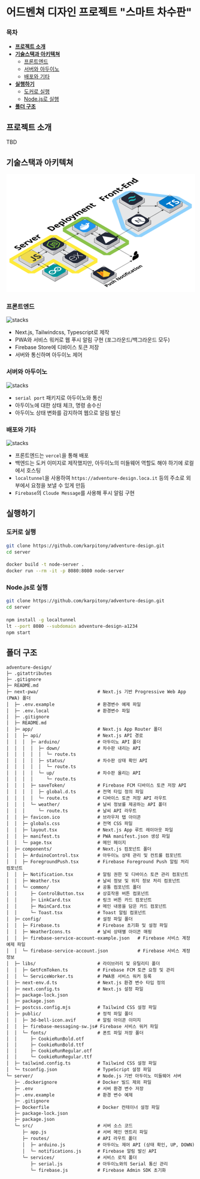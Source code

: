 # 어드벤쳐 디자인 프로젝트 "스마트 차수판"

### 목차
- [**프로젝트 소개**](#프로젝트-소개)
- [**기술스택과 아키텍쳐**](#기술스택과-아키텍쳐)
   - [프론트엔드](#프론트엔드)
   - [서버와 아두이노](#서버와-아두이노)
   - [배포와 기타](#배포와-기타)
- [**실행하기**](#실행하기)
   - [도커로 실행](#도커로-실행)
   - [Node.js로 실행](#nodejs로-실행)
- [**폴더 구조**](#폴더-구조)

## 프로젝트 소개
TBD

## 기술스택과 아키텍쳐
![img](/img/architecture.png)

### 프론트엔드
![stacks](https://go-skill-icons.vercel.app/api/icons?i=nextjs,tailwindcss,typescript)
- Next.js, Tailwindcss, Typescript로 제작
- PWA와 서비스 워커로 웹 푸시 알림 구현 (포그라운드/백그라운드 모두)
- Firebase Store에 디바이스 토큰 저장
- 서버와 통신하며 아두이노 제어

### 서버와 아두이노
![stacks](https://go-skill-icons.vercel.app/api/icons?i=javascript,nodejs,express,arduino)
- `serial port` 패키지로 아두이노와 통신
- 아두이노에 대한 상태 체크, 명령 송수신
- 아두이노 상태 변화를 감지하여 웹으로 알림 발신

### 배포와 기타
![stacks](https://go-skill-icons.vercel.app/api/icons?i=vercel,docker,firebase)
- 프론트엔드는 `vercel`을 통해 배포
- 백엔드는 도커 이미지로 제작했지만, 아두이노의 미들웨어 역할도 해야 하기에 로컬에서 호스팅
- `localtunnel`을 사용하여 `https://adventure-design.loca.it` 등의 주소로 외부에서 요청을 보낼 수 있게 만듬
- `Firebase`의 `Cloude Message`를 사용해 푸시 알림 구현

## 실행하기

### 도커로 실행
```sh
git clone https://github.com/karpitony/adventure-design.git
cd server

docker build -t node-server .
docker run --rm -it -p 8080:8080 node-server
```

### Node.js로 실행
```sh
git clone https://github.com/karpitony/adventure-design.git
cd server

npm install -g localtunnel
lt --port 8080 --subdomain adventure-design-a1234
npm start
```

## 폴더 구조
```
adventure-design/
├─ .gitattributes
├─ .gitignore
├─ README.md
├─ next-pwa/                      # Next.js 기반 Progressive Web App (PWA) 폴더
│  ├─ .env.example                # 환경변수 예제 파일
│  ├─ .env.local                  # 환경변수 파일
│  ├─ .gitignore
│  ├─ README.md
│  ├─ app/                        # Next.js App Router 폴더
│  │  ├─ api/                     # Next.js API 경로
│  │  │  ├─ arduino/              # 아두이노 API 폴더
│  │  │  │  ├─ down/              # 차수판 내리는 API
│  │  │  │  │  └─ route.ts
│  │  │  │  ├─ status/            # 차수판 상태 확인 API
│  │  │  │  │  └─ route.ts
│  │  │  │  └─ up/                # 차수판 올리는 API
│  │  │  │     └─ route.ts
│  │  │  ├─ saveToken/            # Firebase FCM 디바이스 토큰 저장 API
│  │  │  │  ├─ global.d.ts        # 전역 타입 정의 파일
│  │  │  │  └─ route.ts           # 디바이스 토큰 저장 API 라우트
│  │  │  └─ weather/              # 날씨 정보를 제공하는 API 폴더
│  │  │     └─ route.ts           # 날씨 API 라우트
│  │  ├─ favicon.ico              # 브라우저 탭 아이콘
│  │  ├─ globals.css              # 전역 CSS 파일
│  │  ├─ layout.tsx               # Next.js App 루트 레이아웃 파일
│  │  ├─ manifest.ts              # PWA manifest.json 생성 파일
│  │  └─ page.tsx                 # 메인 페이지
│  ├─ components/                 # Next.js 컴포넌트 폴더
│  │  ├─ ArduinoControl.tsx       # 아두이노 상태 관리 및 컨트롤 컴포넌트
│  │  ├─ ForegroundPush.tsx       # Firebase Foreground Push 알림 처리 컴포넌트
│  │  ├─ Notification.tsx         # 알림 권한 및 디바이스 토큰 관리 컴포넌트
│  │  ├─ Weather.tsx              # 날씨 정보 및 위치 정보 처리 컴포넌트
│  │  └─ common/                  # 공통 컴포넌트 폴더
│  │     ├─ ControlButton.tsx     # 상호작용 버튼 컴포넌트
│  │     ├─ LinkCard.tsx          # 링크 버튼 카드 컴포넌트
│  │     ├─ MainCard.tsx          # 메인 내용을 담은 카드 컴포넌트
│  │     └─ Toast.tsx             # Toast 알림 컴포넌트
│  ├─ config/                     # 설정 파일 폴더
│  │  ├─ Firebase.ts              # Firebase 초기화 및 설정 파일
│  │  ├─ WeatherIcons.ts          # 날씨 상태별 아이콘 매핑
│  │  ├─ firebase-service-account-example.json   # Firebase 서비스 계정 예제 파일
│  │  └─ firebase-service-account.json           # Firebase 서비스 계정 정보
│  ├─ libs/                       # 라이브러리 및 유틸리티 폴더
│  │  ├─ GetFcmToken.ts           # Firebase FCM 토큰 요청 및 관리
│  │  └─ ServiceWorker.ts         # PWA용 서비스 워커 등록
│  ├─ next-env.d.ts               # Next.js 환경 변수 타입 정의
│  ├─ next.config.ts              # Next.js 설정 파일
│  ├─ package-lock.json
│  ├─ package.json
│  ├─ postcss.config.mjs          # Tailwind CSS 설정 파일
│  ├─ public/                     # 정적 파일 폴더
│  │  ├─ 3d-bell-icon.avif        # 알림 아이콘 이미지
│  │  ├─ firebase-messaging-sw.js# Firebase 서비스 워커 파일
│  │  └─ fonts/                   # 폰트 파일 저장 폴더
│  │     ├─ CookieRunBold.otf
│  │     ├─ CookieRunBold.ttf
│  │     ├─ CookieRunRegular.otf
│  │     └─ CookieRunRegular.ttf
│  ├─ tailwind.config.ts          # Tailwind CSS 설정 파일
│  └─ tsconfig.json               # TypeScript 설정 파일
└─ server/                        # Node.js 기반 아두이노 미들웨어 서버
   ├─ .dockerignore               # Docker 빌드 제외 파일
   ├─ .env                        # 서버 환경 변수 저장
   ├─ .env.example                # 환경 변수 예제
   ├─ .gitignore
   ├─ Dockerfile                  # Docker 컨테이너 설정 파일
   ├─ package-lock.json
   ├─ package.json
   └─ src/                        # 서버 소스 코드
      ├─ app.js                   # 서버 메인 엔트리 파일
      ├─ routes/                  # API 라우트 폴더
      │  ├─ arduino.js            # 아두이노 제어 API (상태 확인, UP, DOWN)
      │  └─ notifications.js      # Firebase 알림 발신 API
      └─ services/                # 서비스 로직 폴더
         ├─ serial.js             # 아두이노와의 Serial 통신 관리
         └─ firebase.js           # Firebase Admin SDK 초기화
```